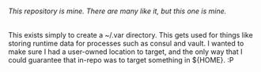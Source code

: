 ###### This repository is mine. There are many like it, but this one is mine.

This exists simply to create a ~/.var directory. This gets used for things
like storing runtime data for processes such as consul and vault. I wanted
to make sure I had a user-owned location to target, and the only way that
I could guarantee that in-repo was to target something in ${HOME}. :P
